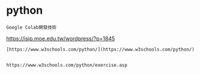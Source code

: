 # python
```
Google Colab開發技術

```
https://isip.moe.edu.tw/wordpress/?p=1845

```
[https://www.w3schools.com/python/](https://www.w3schools.com/python/)


https://www.w3schools.com/python/exercise.asp
